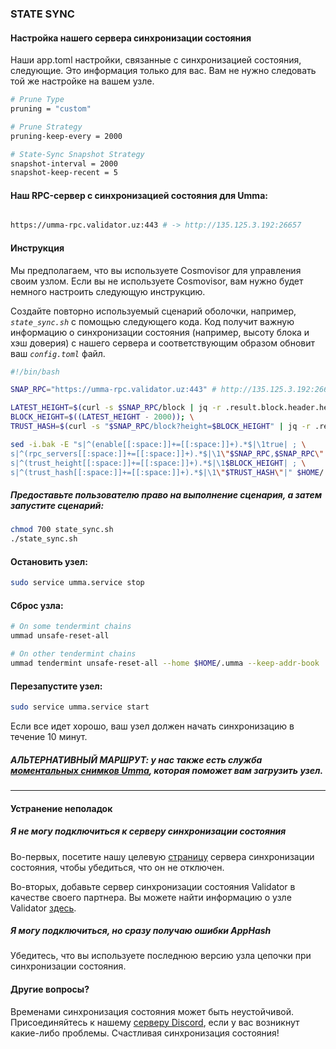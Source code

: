 ### **STATE SYNC**

#### **Настройка нашего сервера синхронизации состояния**

Наши app.toml настройки, связанные с синхронизацией состояния, следующие.
Это информация только для вас. Вам не нужно следовать той же настройке на вашем узле.

```bash
# Prune Type
pruning = "custom"

# Prune Strategy
pruning-keep-every = 2000

# State-Sync Snapshot Strategy
snapshot-interval = 2000
snapshot-keep-recent = 5

```
#### **Наш RPC-сервер с синхронизацией состояния для Umma:**

```bash

https://umma-rpc.validator.uz:443 # -> http://135.125.3.192:26657
```
#### **Инструкция**

Мы предполагаем, что вы используете Cosmovisor для управления своим узлом.
Если вы не используете Cosmovisor, вам нужно будет немного настроить следующую инструкцию.

Создайте повторно используемый сценарий оболочки, например, *`state_sync.sh`* с
помощью следующего кода. Код получит важную информацию о синхронизации
состояния (например, высоту блока и хэш доверия) с нашего сервера
и соответствующим образом обновит ваш *`config.toml`* файл.

```bash
#!/bin/bash

SNAP_RPC="https://umma-rpc.validator.uz:443" # http://135.125.3.192:26657

LATEST_HEIGHT=$(curl -s $SNAP_RPC/block | jq -r .result.block.header.height); \
BLOCK_HEIGHT=$((LATEST_HEIGHT - 2000)); \
TRUST_HASH=$(curl -s "$SNAP_RPC/block?height=$BLOCK_HEIGHT" | jq -r .result.block_id.hash)

sed -i.bak -E "s|^(enable[[:space:]]+=[[:space:]]+).*$|\1true| ; \
s|^(rpc_servers[[:space:]]+=[[:space:]]+).*$|\1\"$SNAP_RPC,$SNAP_RPC\"| ; \
s|^(trust_height[[:space:]]+=[[:space:]]+).*$|\1$BLOCK_HEIGHT| ; \
s|^(trust_hash[[:space:]]+=[[:space:]]+).*$|\1\"$TRUST_HASH\"|" $HOME/.umma/config/config.toml
```

##### Предоставьте пользователю право на выполнение сценария, а затем запустите сценарий:

```bash
chmod 700 state_sync.sh 
./state_sync.sh
```

#### **Остановить узел:**

```bash
sudo service umma.service stop
```

#### **Сброс узла:**

```bash
# On some tendermint chains
ummad unsafe-reset-all

# On other tendermint chains
ummad tendermint unsafe-reset-all --home $HOME/.umma --keep-addr-book
```

#### **Перезапустите узел:**

```bash
sudo service umma.service start
```
Если все идет хорошо, ваш узел должен начать синхронизацию в течение 10 минут.

##### АЛЬТЕРНАТИВНЫЙ МАРШРУТ: у нас также есть служба [моментальных снимков Umma](https://google.com), которая поможет вам загрузить узел.
---
#### **Устранение неполадок**
##### **Я не могу подключиться к серверу синхронизации состояния**
Во-первых, посетите нашу целевую [страницу](https://google.com) сервера синхронизации состояния, чтобы убедиться, что он не отключен.

Во-вторых, добавьте сервер синхронизации состояния Validator в качестве своего партнера. Вы можете найти информацию о узле Validator [здесь](https://google.com).

##### **Я могу подключиться, но сразу получаю ошибки AppHash**
Убедитесь, что вы используете последнюю версию узла цепочки при синхронизации состояния.

#### **Другие вопросы?**

Временами синхронизация состояния может быть неустойчивой. Присоединяйтесь к нашему [серверу Discord](https://google.com), если у вас возникнут какие-либо проблемы. Счастливая синхронизация состояния!